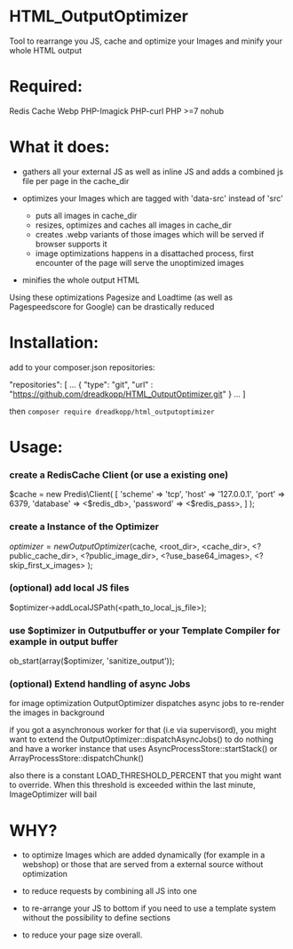 
# HTML_OutputOptimizer
Tool to rearrange you JS, cache and optimize your Images and minify your whole HTML output


# Required:

Redis Cache
Webp
PHP-Imagick
PHP-curl
PHP >=7
nohub

# What it does:

* gathers all your external JS as well as inline JS and adds a combined js file per page in the cache_dir
* optimizes your Images which are tagged with 'data-src' instead of 'src'
  - puts all images in cache_dir
  - resizes, optimizes and caches all images in cache_dir
  - creates .webp variants of those images which will be served if browser supports it
  - image optimizations happens in a disattached process, first encounter of the page will serve the unoptimized images
  
* minifies the whole output HTML

Using these optimizations Pagesize and Loadtime (as well as Pagespeedscore for Google) can be drastically reduced


# Installation:

add to your composer.json repositories:

"repositories": [
 ...
{
"type": "git",
"url" : "https://github.com/dreadkopp/HTML_OutputOptimizer.git"
}
...
]

then
```composer require dreadkopp/html_outputoptimizer```


# Usage:


### create a RedisCache Client (or use a existing one)
$cache = new Predis\Client(
    [
        'scheme'   => 'tcp',
        'host'     => '127.0.0.1',
        'port'     => 6379,
        'database' => <$redis_db>,
        'password' => <$redis_pass>,
    ]
);

### create a Instance of the Optimizer

$optimizer = new OutputOptimizer($cache, <root_dir>, <cache_dir>, <?public_cache_dir>, <?public_image_dir>, <?use_base64_images>, <?skip_first_x_images> );

### (optional) add local JS files
$optimizer->addLocalJSPath(<path_to_local_js_file>);


### use $optimizer in Outputbuffer or your Template Compiler for example in output buffer
ob_start(array($optimizer, 'sanitize_output'));

### (optional) Extend handling of async Jobs
for image optimization OutputOptimizer dispatches async jobs to re-render the images in background

if you got a asynchronous worker for that (i.e via supervisord), you might want to extend the OutputOptimizer::dispatchAsyncJobs() to do nothing
and have a worker instance that uses AsyncProcessStore::startStack() or ArrayProcessStore::dispatchChunk()

also there is a constant LOAD_THRESHOLD_PERCENT that you might want to override. When this threshold is exceeded within the last minute, ImageOptimizer will bail


# WHY?

* to optimize Images which are added dynamically (for example in a webshop) or those that are served from a external source without optimization

* to reduce requests by combining all JS into one

* to re-arrange your JS to bottom if you need to use a template system without the possibility to define sections

* to reduce your page size overall.
